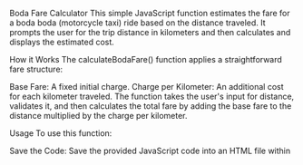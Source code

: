 Boda Fare Calculator
This simple JavaScript function estimates the fare for a boda boda (motorcycle taxi) ride based on the distance traveled. It prompts the user for the trip distance in kilometers and then calculates and displays the estimated cost.

How it Works
The calculateBodaFare() function applies a straightforward fare structure:

Base Fare: A fixed initial charge.
Charge per Kilometer: An additional cost for each kilometer traveled.
The function takes the user's input for distance, validates it, and then calculates the total fare by adding the base fare to the distance multiplied by the charge per kilometer.

Usage
To use this function:

Save the Code: Save the provided JavaScript code into an HTML file within <script> tags, or in a .js file linked to an HTML file.
Run in Browser: Open the HTML file in a web browser.
Call the Function: Open your browser's developer console (usually by pressing F12) and type calculateBodaFare() then press Enter.
You will be prompted to enter the distance in kilometers. After you input the distance, the estimated fare will be displayed in the console.

Example
Unafika wapi Mkubwa? Kilometer ngapi?: 5
Output in Console:

Uko kwote? Io ni 5 km:
Ukikalia Pikipiki: KES 50
Mpaka Uko: KES 75
Total: KES 125

Panda Pikipiki!
Customization
You can easily modify the fare rules by changing the values of baseFare and chargePerKm within the calculateBodaFare() function:

JavaScript

const baseFare = 50; // KES - Change this value for a different base fare
const chargePerKm = 15; // KES per kilometer - Change this value for a different per-kilometer charge
